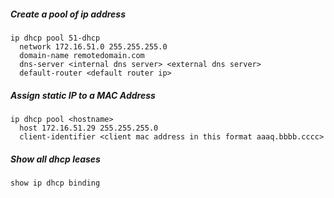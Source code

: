 ##### Create a pool of ip address

    ip dhcp pool 51-dhcp 
      network 172.16.51.0 255.255.255.0  
      domain-name remotedomain.com  
      dns-server <internal dns server> <external dns server>  
      default-router <default router ip> 


##### Assign static IP to a MAC Address

    ip dhcp pool <hostname>
      host 172.16.51.29 255.255.255.0
      client-identifier <client mac address in this format aaaq.bbbb.cccc>

##### Show all dhcp leases
    show ip dhcp binding
